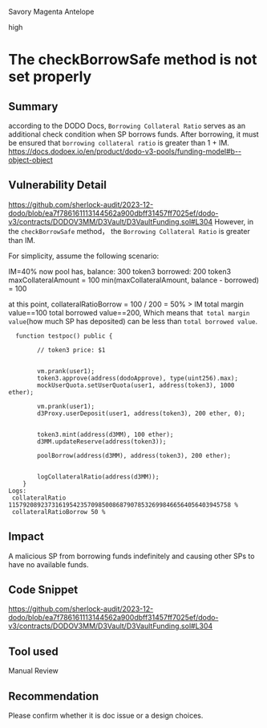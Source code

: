 Savory Magenta Antelope

high

# The checkBorrowSafe method is not set properly

## Summary
according to the DODO Docs, `Borrowing Collateral Ratio` serves as an additional check condition when SP borrows funds. After borrowing, it must be ensured that `borrowing collateral ratio` is greater than 1 + IM.
https://docs.dodoex.io/en/product/dodo-v3-pools/funding-model#b--object-object

## Vulnerability Detail
https://github.com/sherlock-audit/2023-12-dodo/blob/ea7f786161113144562a900dbff31457ff7025ef/dodo-v3/contracts/DODOV3MM/D3Vault/D3VaultFunding.sol#L304
However, in the `checkBorrowSafe`  method， the `Borrowing Collateral Ratio` is greater than IM.

For simplicity, assume the following scenario:

IM=40%
now pool has,
balance: 300 token3
borrowed: 200 token3
maxCollateralAmount = 100
min(maxCollateralAmount, balance - borrowed) = 100

at this point,
collateralRatioBorrow = 100 / 200 = 50% > IM
total margin value==100
total borrowed value==200,
Which means that` total margin value`(how much SP has deposited) can be less than `total borrowed value`.

```solidity
  function testpoc() public {
      
        // token3 price: $1

        
        vm.prank(user1);
        token3.approve(address(dodoApprove), type(uint256).max);
        mockUserQuota.setUserQuota(user1, address(token3), 1000 ether);
        
        vm.prank(user1);
        d3Proxy.userDeposit(user1, address(token3), 200 ether, 0);

     
        token3.mint(address(d3MM), 100 ether);
        d3MM.updateReserve(address(token3));

        poolBorrow(address(d3MM), address(token3), 200 ether);


        logCollateralRatio(address(d3MM));
    }
Logs:
 collateralRatio 11579208923731619542357098500868790785326998466564056403945758 %
 collateralRatioBorrow 50 %
```



## Impact
A malicious SP from borrowing funds indefinitely and causing other SPs to have no available funds.

## Code Snippet
https://github.com/sherlock-audit/2023-12-dodo/blob/ea7f786161113144562a900dbff31457ff7025ef/dodo-v3/contracts/DODOV3MM/D3Vault/D3VaultFunding.sol#L304

## Tool used

Manual Review

## Recommendation
Please confirm whether it is doc issue or a design choices.
